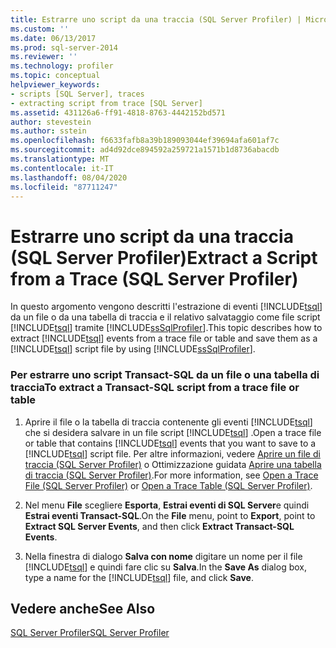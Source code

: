 ```yaml
---
title: Estrarre uno script da una traccia (SQL Server Profiler) | Microsoft Docs
ms.custom: ''
ms.date: 06/13/2017
ms.prod: sql-server-2014
ms.reviewer: ''
ms.technology: profiler
ms.topic: conceptual
helpviewer_keywords:
- scripts [SQL Server], traces
- extracting script from trace [SQL Server]
ms.assetid: 431126a6-ff91-4818-8763-4442152bd571
author: stevestein
ms.author: sstein
ms.openlocfilehash: f6633fafb8a39b189093044ef39694afa601af7c
ms.sourcegitcommit: ad4d92dce894592a259721a1571b1d8736abacdb
ms.translationtype: MT
ms.contentlocale: it-IT
ms.lasthandoff: 08/04/2020
ms.locfileid: "87711247"
---
```

# <a name="extract-a-script-from-a-trace-sql-server-profiler"></a><span data-ttu-id="03387-102">Estrarre uno script da una traccia (SQL Server Profiler)</span><span class="sxs-lookup"><span data-stu-id="03387-102">Extract a Script from a Trace (SQL Server Profiler)</span></span>
  <span data-ttu-id="03387-103">In questo argomento vengono descritti l'estrazione di eventi [!INCLUDE[tsql](../../includes/tsql-md.md)] da un file o da una tabella di traccia e il relativo salvataggio come file script [!INCLUDE[tsql](../../includes/tsql-md.md)] tramite [!INCLUDE[ssSqlProfiler](../../includes/sssqlprofiler-md.md)].</span><span class="sxs-lookup"><span data-stu-id="03387-103">This topic describes how to extract [!INCLUDE[tsql](../../includes/tsql-md.md)] events from a trace file or table and save them as a [!INCLUDE[tsql](../../includes/tsql-md.md)] script file by using [!INCLUDE[ssSqlProfiler](../../includes/sssqlprofiler-md.md)].</span></span>  
  
### <a name="to-extract-a-transact-sql-script-from-a-trace-file-or-table"></a><span data-ttu-id="03387-104">Per estrarre uno script Transact-SQL da un file o una tabella di traccia</span><span class="sxs-lookup"><span data-stu-id="03387-104">To extract a Transact-SQL script from a trace file or table</span></span>  
  
1.  <span data-ttu-id="03387-105">Aprire il file o la tabella di traccia contenente gli eventi [!INCLUDE[tsql](../../includes/tsql-md.md)] che si desidera salvare in un file script [!INCLUDE[tsql](../../includes/tsql-md.md)] .</span><span class="sxs-lookup"><span data-stu-id="03387-105">Open a trace file or table that contains [!INCLUDE[tsql](../../includes/tsql-md.md)] events that you want to save to a [!INCLUDE[tsql](../../includes/tsql-md.md)] script file.</span></span> <span data-ttu-id="03387-106">Per altre informazioni, vedere [Aprire un file di traccia &#40;SQL Server Profiler&#41;](open-a-trace-file-sql-server-profiler.md) o Ottimizzazione guidata [Aprire una tabella di traccia &#40;SQL Server Profiler&#41;](open-a-trace-table-sql-server-profiler.md).</span><span class="sxs-lookup"><span data-stu-id="03387-106">For more information, see [Open a Trace File &#40;SQL Server Profiler&#41;](open-a-trace-file-sql-server-profiler.md) or [Open a Trace Table &#40;SQL Server Profiler&#41;](open-a-trace-table-sql-server-profiler.md).</span></span>  
  
2.  <span data-ttu-id="03387-107">Nel menu **File** scegliere **Esporta**, **Estrai eventi di SQL Server**e quindi **Estrai eventi Transact-SQL**.</span><span class="sxs-lookup"><span data-stu-id="03387-107">On the **File** menu, point to **Export**, point to **Extract SQL Server Events**, and then click **Extract Transact-SQL Events**.</span></span>  
  
3.  <span data-ttu-id="03387-108">Nella finestra di dialogo **Salva con nome** digitare un nome per il file [!INCLUDE[tsql](../../includes/tsql-md.md)] e quindi fare clic su **Salva**.</span><span class="sxs-lookup"><span data-stu-id="03387-108">In the **Save As** dialog box, type a name for the [!INCLUDE[tsql](../../includes/tsql-md.md)] file, and click **Save**.</span></span>  
  
## <a name="see-also"></a><span data-ttu-id="03387-109">Vedere anche</span><span class="sxs-lookup"><span data-stu-id="03387-109">See Also</span></span>  
 [<span data-ttu-id="03387-110">SQL Server Profiler</span><span class="sxs-lookup"><span data-stu-id="03387-110">SQL Server Profiler</span></span>](sql-server-profiler.md)  
  
  
